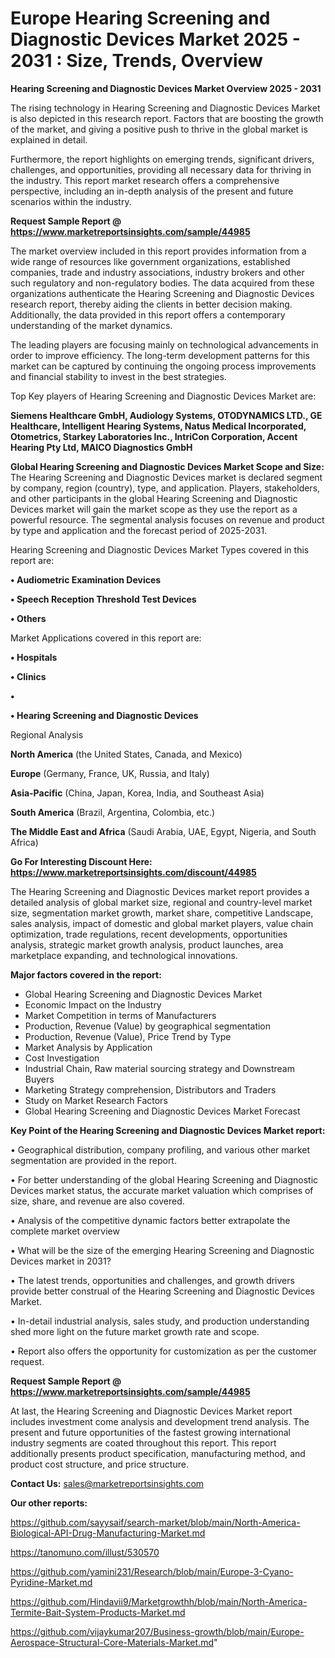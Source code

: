 # Europe Hearing Screening and Diagnostic Devices Market 2025 - 2031 : Size, Trends, Overview

<Strong> Hearing Screening and Diagnostic Devices Market Overview 2025 - 2031</strong>

The rising technology in Hearing Screening and Diagnostic Devices Market is also depicted in this research report. Factors that are boosting the growth of the market, and giving a positive push to thrive in the global market is explained in detail.

Furthermore, the report highlights on emerging trends, significant drivers, challenges, and opportunities, providing all necessary data for thriving in the industry. This report market research offers a comprehensive perspective, including an in-depth analysis of the present and future scenarios within the industry.

<strong>Request Sample Report @ <a href=https://www.marketreportsinsights.com/sample/44985>https://www.marketreportsinsights.com/sample/44985</a></strong>

The market overview included in this report provides information from a wide range of resources like government organizations, established companies, trade and industry associations, industry brokers and other such regulatory and non-regulatory bodies. The data acquired from these organizations authenticate the Hearing Screening and Diagnostic Devices research report, thereby aiding the clients in better decision making. Additionally, the data provided in this report offers a contemporary understanding of the market dynamics.

The leading players are focusing mainly on technological advancements in order to improve efficiency. The long-term development patterns for this market can be captured by continuing the ongoing process improvements and financial stability to invest in the best strategies.

Top Key players of Hearing Screening and Diagnostic Devices Market are:

<strong>Siemens Healthcare GmbH, Audiology Systems, OTODYNAMICS LTD., GE Healthcare, Intelligent Hearing Systems, Natus Medical Incorporated, Otometrics, Starkey Laboratories Inc., IntriCon Corporation, Accent Hearing Pty Ltd, MAICO Diagnostics GmbH</strong>

<strong><b>Global Hearing Screening and Diagnostic Devices Market Scope and Size:</b></strong>
The Hearing Screening and Diagnostic Devices market is declared segment by company, region (country), type, and application. Players, stakeholders, and other participants in the global Hearing Screening and Diagnostic Devices market will gain the market scope as they use the report as a powerful resource. The segmental analysis focuses on revenue and product by type and application and the forecast period of 2025-2031.

Hearing Screening and Diagnostic Devices Market Types covered in this report are:

<strong>•  Audiometric Examination Devices

•  Speech Reception Threshold Test Devices

•  Others</strong>

Market Applications covered in this report are:

<strong>•  Hospitals

•  Clinics

•  

•  Hearing Screening and Diagnostic Devices</strong> 

Regional Analysis

<strong>North America</strong> (the United States, Canada, and Mexico)

<strong>Europe</strong> (Germany, France, UK, Russia, and Italy)

<strong>Asia-Pacific</strong> (China, Japan, Korea, India, and Southeast Asia)

<strong>South America</strong> (Brazil, Argentina, Colombia, etc.)

<strong>The Middle East and Africa</strong> (Saudi Arabia, UAE, Egypt, Nigeria, and South Africa)

<strong>Go For Interesting Discount Here: <a href=https://www.marketreportsinsights.com/discount/44985>https://www.marketreportsinsights.com/discount/44985</a></strong>

The Hearing Screening and Diagnostic Devices market report provides a detailed analysis of global market size, regional and country-level market size, segmentation market growth, market share, competitive Landscape, sales analysis, impact of domestic and global market players, value chain optimization, trade regulations, recent developments, opportunities analysis, strategic market growth analysis, product launches, area marketplace expanding, and technological innovations.

<strong><b>Major factors covered in the report:</b></strong>
<ul>
  <li>Global Hearing Screening and Diagnostic Devices Market </li>
  <li>Economic Impact on the Industry</li>
  <li>Market Competition in terms of Manufacturers</li>
  <li>Production, Revenue (Value) by geographical segmentation</li>
  <li>Production, Revenue (Value), Price Trend by Type</li>
  <li>Market Analysis by Application</li>
  <li>Cost Investigation</li>
  <li>Industrial Chain, Raw material sourcing strategy and Downstream Buyers</li>
  <li>Marketing Strategy comprehension, Distributors and Traders</li>
  <li>Study on Market Research Factors</li>
  <li>Global Hearing Screening and Diagnostic Devices Market Forecast</li>
</ul>

<strong><b>Key Point of the Hearing Screening and Diagnostic Devices Market report:</b></strong>

• Geographical distribution, company profiling, and various other market segmentation are provided in the report.

• For better understanding of the global Hearing Screening and Diagnostic Devices market status, the accurate market valuation which comprises of size, share, and revenue are also covered.

• Analysis of the competitive dynamic factors better extrapolate the complete market overview

• What will be the size of the emerging Hearing Screening and Diagnostic Devices market in 2031?

• The latest trends, opportunities and challenges, and growth drivers provide better construal of the Hearing Screening and Diagnostic Devices Market.

• In-detail industrial analysis, sales study, and production understanding shed more light on the future market growth rate and scope.

• Report also offers the opportunity for customization as per the customer request.

<strong>Request Sample Report @ <a href=https://www.marketreportsinsights.com/sample/44985>https://www.marketreportsinsights.com/sample/44985</a></strong>

At last, the Hearing Screening and Diagnostic Devices Market report includes investment come analysis and development trend analysis. The present and future opportunities of the fastest growing international industry segments are coated throughout this report. This report additionally presents product specification, manufacturing method, and product cost structure, and price structure.

<strong>Contact Us:</strong>
sales@marketreportsinsights.com

<strong>Our other reports:</strong>

<a href=https://github.com/sayysaif/search-market/blob/main/North-America-Biological-API-Drug-Manufacturing-Market.md>https://github.com/sayysaif/search-market/blob/main/North-America-Biological-API-Drug-Manufacturing-Market.md</a>

<a href=https://tanomuno.com/illust/530570>https://tanomuno.com/illust/530570</a>

<a href=https://github.com/yamini231/Research/blob/main/Europe-3-Cyano-Pyridine-Market.md>https://github.com/yamini231/Research/blob/main/Europe-3-Cyano-Pyridine-Market.md</a>

<a href=https://github.com/Hindavii9/Marketgrowthh/blob/main/North-America-Termite-Bait-System-Products-Market.md>https://github.com/Hindavii9/Marketgrowthh/blob/main/North-America-Termite-Bait-System-Products-Market.md</a>

<a href=https://github.com/vijaykumar207/Business-growth/blob/main/Europe-Aerospace-Structural-Core-Materials-Market.md>https://github.com/vijaykumar207/Business-growth/blob/main/Europe-Aerospace-Structural-Core-Materials-Market.md</a>"
